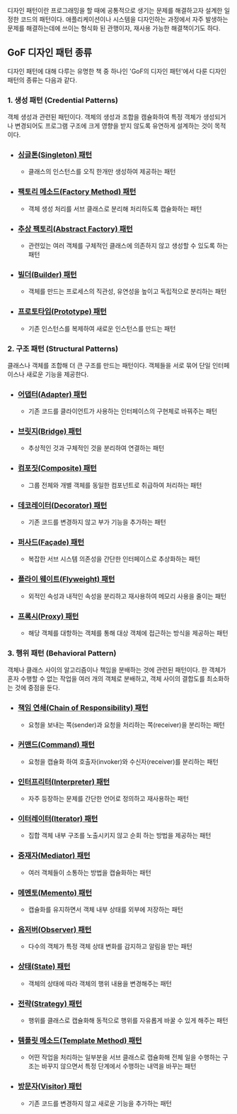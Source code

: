  디자인 패턴이란 프로그래밍을 할 때에 공통적으로 생기는 문제를 해결하고자 설계한 일정한 코드의 패턴이다. 애플리케이션이나 시스템을 디자인하는 과정에서 자주 발생하는 문제를 해결하는데에 쓰이는 형식화 된 관행이자, 재사용 가능한 해결책이기도 하다.

## GoF 디자인 패턴 종류
 디자인 패턴에 대해 다루는 유명한 책 중 하나인 'GoF의 디자인 패턴'에서 다룬 디자인 패턴의 종류는 다음과 같다.

### 1. 생성 패턴 (Credential Patterns)
 객체 생성과 관련된 패턴이다. 객체의 생성과 조합을 캠슐화하여 특정 객체가 생성되거나 변경되어도 프로그램 구조에 크게 영향을 받지 않도록 유연하게 설계하는 것이 목적이다.

- ### <a href="./1. 생성패턴/싱글톤 패턴.md">싱글톤(Singleton) 패턴</a>
    - 클래스의 인스턴스를 오직 한개만 생성하여 제공하는 패턴
- ### <a href="./1. 생성패턴/팩토리메소드 패턴.md">팩토리 메소드(Factory Method) 패턴</a>
    - 객체 생성 처리를 서브 클래스로 분리해 처리하도록 캡슐화하는 패턴
- ### <a href="./1. 생성패턴/추상팩토리 패턴.md">추상 팩토리(Abstract Factory) 패턴</a>
    - 관련있는 여러 객체를 구체적인 클래스에 의존하지 않고 생성할 수 있도록 하는 패턴
- ### <a href="./1. 생성패턴/빌더 패턴.md">빌더(Builder) 패턴</a>
    - 객체를 만드는 프로세스의 직관성, 유연성을 높이고 독립적으로 분리하는 패턴
- ### <a href="./1. 생성패턴/프로토타입 패턴.md">프로토타입(Prototype) 패턴</a>
    - 기존 인스턴스를 복제하여 새로운 인스턴스를 만드는 패턴

### 2. 구조 패턴 (Structural Patterns)
 클래스나 객체를 조합해 더 큰 구조를 만드는 패턴이다. 객체들을 서로 묶어 단일 인터페이스나 새로운 기능을 제공한다. 

- ### <a href="./2. 구조패턴/어댑터 패턴.md">어댑터(Adapter) 패턴</a>
    - 기존 코드를 클라이언트가 사용하는 인터페이스의 구현체로 바꿔주는 패턴
- ### <a href="./2. 구조패턴/브릿지 패턴.md">브릿지(Bridge) 패턴</a>
    - 추상적인 것과 구체적인 것을 분리하여 연결하는 패턴
- ### <a href="./2. 구조패턴/컴포짓 패턴.md">컴포짓(Composite) 패턴</a>
    - 그룹 전체와 개별 객체를 동일한 컴포넌트로 취급하여 처리하는 패턴
- ### <a href="./2. 구조패턴/데코레이터 패턴.md">데코레이터(Decorator) 패턴</a>
    - 기존 코드를 변경하지 않고 부가 기능을 추가하는 패턴
- ### <a href="./2. 구조패턴/퍼사드 패턴.md">퍼사드(Façade) 패턴</a>
    -  복잡한 서브 시스템 의존성을 간단한 인터페이스로 추상화하는 패턴
- ### <a href="./2. 구조패턴/플라이웨이트 패턴.md">플라이 웨이트(Flyweight) 패턴</a>
    - 외적인 속성과 내적인 속성을 분리하고 재사용하여 메모리 사용을 줄이는 패턴
- ### <a href="./2. 구조패턴/프록시 패턴.mdd">프록시(Proxy) 패턴</a>
    - 해당 객체를 대항하는 객체를 통해 대상 객체에 접근하는 방식을 제공하는 패턴

### 3. 행위 패턴 (Behavioral Pattern)
 객체나 클래스 사이의 알고리즘이나 책임을 분배하는 것에 관련된 패턴이다. 한 객체가 혼자 수행할 수 없는 작업을 여러 개의 객체로 분배하고, 객체 사이의 결합도를 최소화하는 것에 중점을 둔다. 

- ### <a href="./3. 행위패턴/책임연쇄 패턴.md">책임 연쇄(Chain of Responsibility) 패턴</a>
    - 요청을 보내는 쪽(sender)과 요청을 처리하는 쪽(receiver)을 분리하는 패턴
- ### <a href="./3. 행위패턴/커맨드 패턴.md">커맨드(Command) 패턴</a>
    - 요청을 캡슐화 하여 호출자(invoker)와 수신자(receiver)를 분리하는 패턴
- ### <a href="./3. 행위패턴/인터프리터 패턴.md">인터프리터(Interpreter) 패턴</a>
    - 자주 등장하는 문제를 간단한 언어로 정의하고 재사용하는 패턴 
- ### <a href="./3. 행위패턴/이터레이터 패턴.md">이터레이터(Iterator) 패턴</a>
    - 집합 객체 내부 구조를 노출시키지 않고 순회 하는 방법을 제공하는 패턴 
- ### <a href="./3. 행위패턴/중재자 패턴.md">중재자(Mediator) 패턴</a>
    - 여러 객체들이 소통하는 방법을 캡슐화하는 패턴 
- ### <a href="./3. 행위패턴/메멘토 패턴.md">메멘토(Memento) 패턴</a>
    -  캡슐화를 유지하면서 객체 내부 상태를 외부에 저장하는 패턴
- ### <a href="./3. 행위패턴/옵저버 패턴.md">옵저버(Observer) 패턴</a>
    - 다수의 객체가 특정 객체 상태 변화를 감지하고 알림을 받는 패턴 
- ### <a href="./3. 행위패턴/상태 패턴.md">상태(State) 패턴</a>
    - 객체의 상태에 따라 객체의 행위 내용을 변경해주는 패턴
- ### <a href="./3. 행위패턴/전략 패턴.md">전략(Strategy) 패턴</a>
    - 행위를 클래스로 캡슐화해 동적으로 행위를 자유롭게 바꿀 수 있게 해주는 패턴
- ### <a href="./3. 행위패턴/템플릿메소드 패턴.md">템플릿 메소드(Template Method) 패턴</a>
    - 어떤 작업을 처리하는 일부분을 서브 클래스로 캡슐화해 전체 일을 수행하는 구조는 바꾸지 않으면서 특정 단계에서 수행하는 내역을 바꾸는 패턴
- ### <a href="./3. 행위패턴/방문자 패턴.md">방문자(Visitor) 패턴</a>
    - 기존 코드를 변경하지 않고 새로운 기능을 추가하는 패턴
